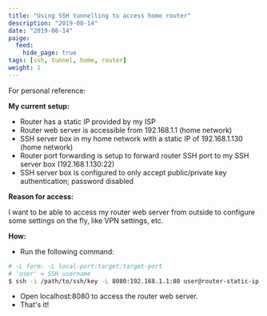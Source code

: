```yaml
---
title: "Using SSH tunnelling to access home router"
description: "2019-08-14"
date: "2019-08-14"
paige:
  feed:
    hide_page: true
tags: [ssh, tunnel, home, router]
weight: 1
---
```


For personal reference:

**My current setup:**

* Router has a static IP provided by my ISP
* Router web server is accessible from 192.168.1.1 (home network)
* SSH server box in my home network with a static IP of 192.168.1.130 (home network)
* Router port forwarding is setup to forward router SSH port to my SSH server box (192.168.1.130:22)
* SSH server box is configured to only accept public/private key authentication; password disabled

**Reason for access:**

I want to be able to access my router web server from outside to configure some settings on the fly, like VPN settings, etc.

**How:**

* Run the following command:

```sh
# -L form: -L local-port:target:target-port
# 'user' = SSH username
$ ssh -i /path/to/ssh/key -L 8080:192.168.1.1:80 user@router-static-ip
```

* Open localhost:8080 to access the router web server.
* That's it!

<br>
